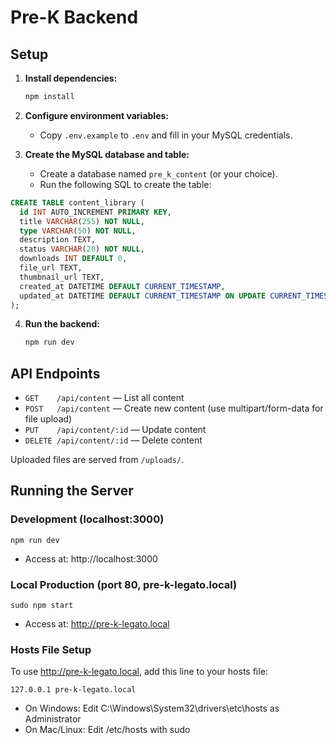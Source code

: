 # Pre-K Backend

## Setup

1. **Install dependencies:**
   ```bash
   npm install
   ```

2. **Configure environment variables:**
   - Copy `.env.example` to `.env` and fill in your MySQL credentials.

3. **Create the MySQL database and table:**
   - Create a database named `pre_k_content` (or your choice).
   - Run the following SQL to create the table:

```sql
CREATE TABLE content_library (
  id INT AUTO_INCREMENT PRIMARY KEY,
  title VARCHAR(255) NOT NULL,
  type VARCHAR(50) NOT NULL,
  description TEXT,
  status VARCHAR(20) NOT NULL,
  downloads INT DEFAULT 0,
  file_url TEXT,
  thumbnail_url TEXT,
  created_at DATETIME DEFAULT CURRENT_TIMESTAMP,
  updated_at DATETIME DEFAULT CURRENT_TIMESTAMP ON UPDATE CURRENT_TIMESTAMP
);
```

4. **Run the backend:**
   ```bash
   npm run dev
   ```

## API Endpoints
- `GET    /api/content`         — List all content
- `POST   /api/content`         — Create new content (use multipart/form-data for file upload)
- `PUT    /api/content/:id`     — Update content
- `DELETE /api/content/:id`     — Delete content

Uploaded files are served from `/uploads/`. 

## Running the Server

### Development (localhost:3000)
```
npm run dev
```
- Access at: http://localhost:3000

### Local Production (port 80, pre-k-legato.local)
```
sudo npm start
```
- Access at: http://pre-k-legato.local

### Hosts File Setup
To use http://pre-k-legato.local, add this line to your hosts file:
```
127.0.0.1 pre-k-legato.local
```
- On Windows: Edit C:\Windows\System32\drivers\etc\hosts as Administrator
- On Mac/Linux: Edit /etc/hosts with sudo 